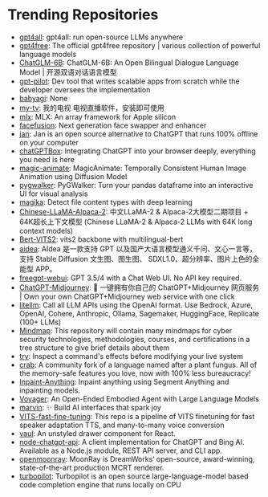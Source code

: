 # Trending Repositories

- [gpt4all](https://github.com/nomic-ai/gpt4all): gpt4all: run open-source LLMs anywhere
- [gpt4free](https://github.com/xtekky/gpt4free): The official gpt4free repository | various collection of powerful language models
- [ChatGLM-6B](https://github.com/THUDM/ChatGLM-6B): ChatGLM-6B: An Open Bilingual Dialogue Language Model | 开源双语对话语言模型
- [gpt-pilot](https://github.com/Pythagora-io/gpt-pilot): Dev tool that writes scalable apps from scratch while the developer oversees the implementation
- [babyagi](https://github.com/yoheinakajima/babyagi): None
- [my-tv](https://github.com/lizongying/my-tv): 我的电视 电视直播软件，安装即可使用
- [mlx](https://github.com/ml-explore/mlx): MLX: An array framework for Apple silicon
- [facefusion](https://github.com/facefusion/facefusion): Next generation face swapper and enhancer
- [jan](https://github.com/janhq/jan): Jan is an open source alternative to ChatGPT that runs 100% offline on your computer
- [chatGPTBox](https://github.com/josStorer/chatGPTBox): Integrating ChatGPT into your browser deeply, everything you need is here
- [magic-animate](https://github.com/magic-research/magic-animate): MagicAnimate: Temporally Consistent Human Image Animation using Diffusion Model
- [pygwalker](https://github.com/Kanaries/pygwalker): PyGWalker: Turn your pandas dataframe into an interactive UI for visual analysis
- [magika](https://github.com/google/magika): Detect file content types with deep learning
- [Chinese-LLaMA-Alpaca-2](https://github.com/ymcui/Chinese-LLaMA-Alpaca-2): 中文LLaMA-2 & Alpaca-2大模型二期项目 + 64K超长上下文模型 (Chinese LLaMA-2 & Alpaca-2 LLMs with 64K long context models)
- [Bert-VITS2](https://github.com/fishaudio/Bert-VITS2): vits2 backbone with multilingual-bert
- [aidea](https://github.com/mylxsw/aidea): AIdea 是一款支持 GPT  以及国产大语言模型通义千问、文心一言等，支持 Stable Diffusion 文生图、图生图、 SDXL1.0、超分辨率、图片上色的全能型 APP。
- [freegpt-webui](https://github.com/ramonvc/freegpt-webui): GPT 3.5/4 with a Chat Web UI. No API key required.
- [ChatGPT-Midjourney](https://github.com/Licoy/ChatGPT-Midjourney): 🍭 一键拥有你自己的 ChatGPT+Midjourney 网页服务 | Own your own ChatGPT+Midjourney web service with one click
- [litellm](https://github.com/BerriAI/litellm): Call all LLM APIs using the OpenAI format. Use Bedrock, Azure, OpenAI, Cohere, Anthropic, Ollama, Sagemaker, HuggingFace, Replicate (100+ LLMs)
- [Mindmap](https://github.com/Ignitetechnologies/Mindmap): This repository will contain many mindmaps for cyber security technologies, methodologies, courses, and certifications in a tree structure to give brief details about them
- [try](https://github.com/binpash/try): Inspect a command's effects before modifying your live system
- [crab](https://github.com/crablang/crab): A community fork of a language named after a plant fungus. All of the memory-safe features you love, now with 100% less bureaucracy! 
- [Inpaint-Anything](https://github.com/geekyutao/Inpaint-Anything): Inpaint anything using Segment Anything and inpainting models.
- [Voyager](https://github.com/MineDojo/Voyager): An Open-Ended Embodied Agent with Large Language Models
- [marvin](https://github.com/PrefectHQ/marvin): ✨ Build AI interfaces that spark joy
- [VITS-fast-fine-tuning](https://github.com/Plachtaa/VITS-fast-fine-tuning): This repo is a pipeline of VITS finetuning for fast speaker adaptation TTS, and many-to-many voice conversion
- [vaul](https://github.com/emilkowalski/vaul): An unstyled drawer component for React.
- [node-chatgpt-api](https://github.com/waylaidwanderer/node-chatgpt-api): A client implementation for ChatGPT and Bing AI. Available as a Node.js module, REST API server, and CLI app.
- [openmoonray](https://github.com/dreamworksanimation/openmoonray): MoonRay is DreamWorks’ open-source, award-winning, state-of-the-art production MCRT renderer.
- [turbopilot](https://github.com/ravenscroftj/turbopilot): Turbopilot is an open source large-language-model based code completion engine that runs locally on CPU
